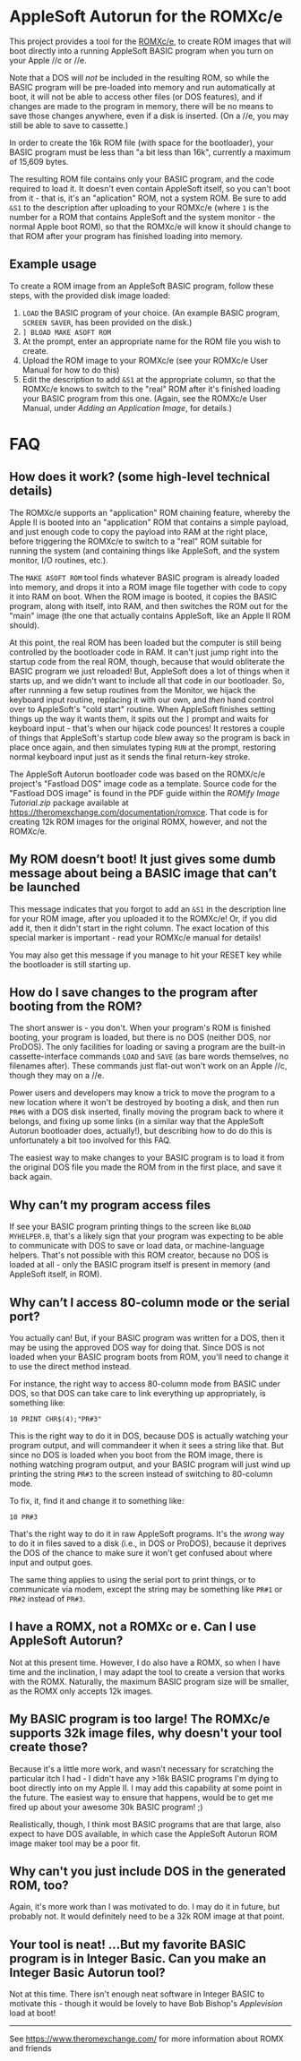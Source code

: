 # AppleSoft Autorun for the ROMXc/e

This project provides a tool for the
[ROMXc/e](https://www.theromexchange.com/), to create
ROM images that will boot directly into a running
AppleSoft BASIC program when you turn on your Apple //c
or //e.

Note that a DOS will *not* be included in the resulting ROM,
so while the BASIC program will be pre-loaded into memory and
run automatically at boot, it will not be able to access other
files (or DOS features), and if changes are made to the
program in memory, there will be no means to save those
changes anywhere, even if a disk is inserted. (On a //e, you
may still be able to save to cassette.)

In order to create the 16k ROM file (with space for the
bootloader), your BASIC program must be less than "a bit less
than 16k", currently a maximum of 15,609 bytes.

The resulting ROM file contains only your BASIC program, and
the code required to load it. It doesn't even contain
AppleSoft itself, so you can't boot from it - that is, it's
an "aplication" ROM, not a system ROM. Be sure to add
`&S1` to the description after uploading to your ROMXc/e
(where `1` is the number for a ROM that contains AppleSoft
and the system monitor - the normal Apple boot ROM),
so that the ROMXc/e will know it should change to that ROM
after your program has finished loading into memory.

## Example usage

To create a ROM image from an AppleSoft BASIC program, follow
these steps, with the provided disk image loaded:

1. `LOAD` the BASIC program of your choice. (An example BASIC
program, `SCREEN SAVER`, has been provided on the disk.)
2. `] BLOAD MAKE ASOFT ROM`
3. At the prompt, enter an appropriate name for the ROM file
you wish to create.
4. Upload the ROM image to your ROMXc/e (see your ROMXc/e
User Manual for how to do this)
5. Edit the description to add `&S1` at the appropriate column,
so that the ROMXc/e knows to switch to the "real" ROM after
it's finished loading your BASIC program from this one.
(Again, see the ROMXc/e User Manual, under *Adding an
Application Image*, for details.)

# FAQ

## How does it work? (some high-level technical details)

The ROMXc/e supports an "application" ROM chaining feature, whereby the
Apple II is booted into an "application" ROM that contains a simple
payload, and just enough code to copy the payload into RAM at the right
place, before triggering the ROMXc/e to switch to a "real" ROM suitable
for running the system (and containing things like AppleSoft, and the
system monitor, I/O routines, etc.).

The `MAKE ASOFT ROM` tool finds whatever BASIC program is already loaded
into memory, and drops it into a ROM image file together with code to
copy it into RAM on boot. When the ROM image is booted, it copies the
BASIC program, along with itself, into RAM, and then switches the ROM
out for the "main" image (the one that actually contains AppleSoft, like
an Apple II ROM should).

At this point, the real ROM has been loaded but the computer is still
being controlled by the bootloader code in RAM. It can't just jump right
into the startup code from the real ROM, though, because that would
obliterate the BASIC program we just reloaded! But, AppleSoft does a lot
of things when it starts up, and we didn't want to include all that code
in our bootloader. So, after runnning a few setup routines from the
Monitor, we hijack the keyboard input routine, replacing it with our
own, and *then* hand control over to AppleSoft's "cold start" routine.
When AppleSoft finishes setting things up the way it wants them, it
spits out the `]` prompt and waits for keyboard input - that's when our
hijack code pounces! It restores a couple of things that AppleSoft's
startup code blew away so the program is back in place once again, and
then simulates typing `RUN` at the prompt, restoring normal keyboard
input just as it sends the final return-key stroke.

The AppleSoft Autorun bootloader code was based on the ROMX/c/e
project's "Fastload DOS" image code as a template. Source code for the
"Fastload DOS image" is found in the PDF guide within the *ROMify Image
Tutorial.zip* package available at
https://theromexchange.com/documentation/romxce. That code is for
creating 12k ROM images for the original ROMX, however, and not the
ROMXc/e.

## My ROM doesn’t boot! It just gives some dumb message about being a BASIC image that can’t be launched

This message indicates that you forgot to add an `&S1` in the
description line for your ROM image, after you uploaded it to the
ROMXc/e! Or, if you did add it, then it didn't start in the right
column. The exact location of this special marker is important - read
your ROMXc/e manual for details!

You may also get this message if you manage to hit your RESET key while
the bootloader is still starting up.

## How do I save changes to the program after booting from the ROM?

The short answer is - you don't. When your program's ROM is finished
booting, your program is loaded, but there is no DOS (neither DOS, nor
ProDOS). The only facilities for loading or saving a program are the
built-in cassette-interface commands `LOAD` and `SAVE` (as bare words
themselves, no filenames after). These commands just flat-out won't work
on an Apple //c, though they may on a //e.

Power users and developers may know a trick to move the program to a new
location where it won't be destroyed by booting a disk, and then run
`PR#6` with a DOS disk inserted, finally moving the program back to
where it belongs, and fixing up some links (in a similar way that the
AppleSoft Autorun bootloader does, actually!), but describing how to do
do this is unfortunately a bit too involved for this FAQ.

The easiest way to make changes to your BASIC program is to load it from
the original DOS file you made the ROM from in the first place, and save
it back again.

## Why can’t my program access files

If see your BASIC program printing things to the screen like `BLOAD
MYHELPER.B`, that's a likely sign that your program was expecting to be
able to communicate with DOS to save or load data, or machine-language
helpers. That's not possible with this ROM creator, because no DOS is
loaded at all - only the BASIC program itself is present in memory (and
AppleSoft itself, in ROM).

## Why can’t I access 80-column mode or the serial port?

You actually can! But, if your BASIC program was written for a DOS, then
it may be using the approved DOS way for doing that. Since DOS is not
loaded when your BASIC program boots from ROM, you'll need to change it
to use the direct method instead.

For instance, the right way to access 80-column mode from BASIC under
DOS, so that DOS can take care to link everything up appropriately, is
something like:

```
10 PRINT CHR$(4);"PR#3"
```

This is the right way to do it in DOS, because DOS is actually watching
your program output, and will commandeer it when it sees a string like
that. But since no DOS is loaded when you boot from the ROM image, there
is nothing watching program output, and your BASIC program will just
wind up printing the string `PR#3` to the screen instead of switching to
80-column mode.

To fix, it, find it and change it to something like:

```
10 PR#3
```

That's the right way to do it in raw AppleSoft programs. It's the
*wrong* way to do it in files saved to a disk (i.e., in DOS or ProDOS),
because it deprives the DOS of the chance to make sure it won't get
confused about where input and output goes.

The same thing applies to using the serial port to print things, or to
communicate via modem, except the string may be something like `PR#1` or
`PR#2` instead of `PR#3`.

## I have a ROMX, not a ROMXc or e. Can I use AppleSoft Autorun?

Not at this present time. However, I do also have a ROMX, so when I have
time and the inclination, I may adapt the tool to create a version that
works with the ROMX. Naturally, the maximum BASIC program size will be
smaller, as the ROMX only accepts 12k images.

## My BASIC program is too large! The ROMXc/e supports 32k image files, why doesn't your tool create those?

Because it's a little more work, and wasn't necessary for scratching the
particular itch I had - I didn't have any >16k BASIC programs I'm dying
to boot directly into on my Apple II. I may add this capability at some
point in the future. The easiest way to ensure that happens, would be to
get me fired up about your awesome 30k BASIC program! ;)

Realistically, though, I think most BASIC programs that are that large,
also expect to have DOS available, in which case the AppleSoft Autorun
ROM image maker tool may be a poor fit.

## Why can't you just include DOS in the generated ROM, too?

Again, it's more work than I was motivated to do. I may do it in future,
but probably not. It would definitely need to be a 32k ROM image at that
point.

## Your tool is neat! ...But my favorite BASIC program is in Integer Basic. Can you make an Integer Basic Autorun tool?

Not at this time. There isn't enough neat software in Integer BASIC to
motivate this - though it would be lovely to have Bob Bishop's
*Applevision* load at boot!

---

See https://www.theromexchange.com/ for more information about
ROMX and friends
